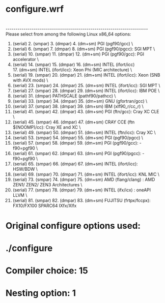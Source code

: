 
# configure.wrf
#
------------------------------------------------------------------------ \
Please select from among the following Linux x86_64 options:

  1. (serial)   2. (smpar)   3. (dmpar)   4. (dm+sm)   PGI (pgf90/gcc) \
  5. (serial)   6. (smpar)   7. (dmpar)   8. (dm+sm)   PGI (pgf90/pgcc): SGI MPT \
  9. (serial)  10. (smpar)  11. (dmpar)  12. (dm+sm)   PGI (pgf90/gcc): PGI accelerator \
 13. (serial)  14. (smpar)  15. (dmpar)  16. (dm+sm)   INTEL (ifort/icc) \
                                         17. (dm+sm)   INTEL (ifort/icc): Xeon Phi (MIC architecture) \
 18. (serial)  19. (smpar)  20. (dmpar)  21. (dm+sm)   INTEL (ifort/icc): Xeon (SNB with AVX mods) \
 22. (serial)  23. (smpar)  24. (dmpar)  25. (dm+sm)   INTEL (ifort/icc): SGI MPT \
 26. (serial)  27. (smpar)  28. (dmpar)  29. (dm+sm)   INTEL (ifort/icc): IBM POE \
 30. (serial)               31. (dmpar)                PATHSCALE (pathf90/pathcc) \
 32. (serial)  33. (smpar)  34. (dmpar)  35. (dm+sm)   GNU (gfortran/gcc) \
 36. (serial)  37. (smpar)  38. (dmpar)  39. (dm+sm)   IBM (xlf90_r/cc_r) \
 40. (serial)  41. (smpar)  42. (dmpar)  43. (dm+sm)   PGI (ftn/gcc): Cray XC CLE \
 44. (serial)  45. (smpar)  46. (dmpar)  47. (dm+sm)   CRAY CCE (ftn $(NOOMP)/cc): Cray XE and XC \
 48. (serial)  49. (smpar)  50. (dmpar)  51. (dm+sm)   INTEL (ftn/icc): Cray XC \
 52. (serial)  53. (smpar)  54. (dmpar)  55. (dm+sm)   PGI (pgf90/pgcc) \
 56. (serial)  57. (smpar)  58. (dmpar)  59. (dm+sm)   PGI (pgf90/gcc): -f90=pgf90 \
 60. (serial)  61. (smpar)  62. (dmpar)  63. (dm+sm)   PGI (pgf90/pgcc): -f90=pgf90 \
 64. (serial)  65. (smpar)  66. (dmpar)  67. (dm+sm)   INTEL (ifort/icc): HSW/BDW \
 68. (serial)  69. (smpar)  70. (dmpar)  71. (dm+sm)   INTEL (ifort/icc): KNL MIC \
 72. (serial)  73. (smpar)  74. (dmpar)  75. (dm+sm)   AMD (flang/clang) :  AMD ZEN1/ ZEN2/ ZEN3 Architectures \
 76. (serial)  77. (smpar)  78. (dmpar)  79. (dm+sm)   INTEL (ifx/icx) : oneAPI LLVM \
 80. (serial)  81. (smpar)  82. (dmpar)  83. (dm+sm)   FUJITSU (frtpx/fccpx): FX10/FX100 SPARC64 IXfx/Xlfx

# Original configure options used:
# ./configure 
# Compiler choice: 15
# Nesting option: 1

